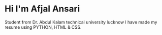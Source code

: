 # Hi I'm Afjal Ansari 
Student from Dr. Abdul Kalam technical university lucknow 
I have made my resume using PYTHON, HTML &amp; CSS.
